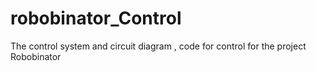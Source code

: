 # robobinator_Control
The control system and circuit diagram , code for control for the project Robobinator
